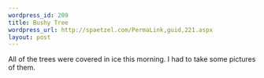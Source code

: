 ```yaml
--- 
wordpress_id: 209
title: Bushy Tree
wordpress_url: http://spaetzel.com/PermaLink,guid,221.aspx
layout: post
---
```

All of the trees were covered in ice this morning. I had to take some pictures of them.<img width="0" height="0" src="http://spaetzel.com/aggbug.ashx?id=221" />
